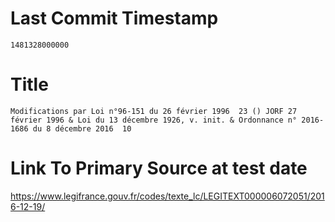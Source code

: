 # Last Commit Timestamp
```
1481328000000
```

# Title
```
Modifications par Loi n°96-151 du 26 février 1996  23 () JORF 27 février 1996 & Loi du 13 décembre 1926, v. init. & Ordonnance n° 2016-1686 du 8 décembre 2016  10
```

# Link To Primary Source at test date
https://www.legifrance.gouv.fr/codes/texte_lc/LEGITEXT000006072051/2016-12-19/